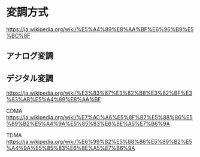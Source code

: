 # 変調方式

https://ja.wikipedia.org/wiki/%E5%A4%89%E8%AA%BF%E6%96%B9%E5%BC%8F

## アナログ変調


## デジタル変調
https://ja.wikipedia.org/wiki/%E3%83%87%E3%82%B8%E3%82%BF%E3%83%AB%E5%A4%89%E8%AA%BF

CDMA
https://ja.wikipedia.org/wiki/%E7%AC%A6%E5%8F%B7%E5%88%86%E5%89%B2%E5%A4%9A%E5%85%83%E6%8E%A5%E7%B6%9A

TDMA
https://ja.wikipedia.org/wiki/%E6%99%82%E5%88%86%E5%89%B2%E5%A4%9A%E5%85%83%E6%8E%A5%E7%B6%9A


